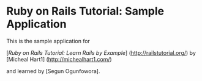 # Ruby on Rails Tutorial: Sample Application

This is the sample application for

[*Ruby on Rails Tutorial: Learn Rails by Example*] (http://railstutorial.org/)
by [Micheal Hart1] (http://michealhart1.com/)

and learned by [Segun Ogunfowora]. 

